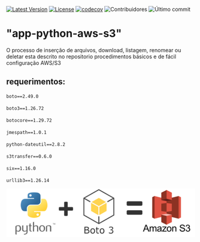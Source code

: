 ﻿[![Latest Version](https://img.shields.io/github/v/release/alexjosesilva/python-aws-s3?include_prereleases)](https://github.com/alexjosesilva/python-aws-s3/releases/tag/1.0)
[![License](https://img.shields.io/github/license/alexjosesilva/python-aws-s3)]([https://github.com/seu-usuario/seu-repositorio/blob/master/LICENSE](https://github.com/alexjosesilva/pytorch_SimpleNN/blob/master/LICENSE))
[![codecov](https://codecov.io/gh/alexjosesilva/python-aws-s3/graph/badge.svg?token=GUWHI4VKML)](https://codecov.io/gh/alexjosesilva/python-aws-s3)
![Contribuidores](https://img.shields.io/github/contributors/alexjosesilva/python-aws-s3)
![Último commit](https://img.shields.io/github/last-commit/alexjosesilva/python-aws-s3)

# "app-python-aws-s3" 

O processo de inserção de arquivos, download, listagem, renomear ou deletar esta descrito no repositorio
procedimentos básicos e de fácil configuração AWS/S3

## requerimentos:

    boto==2.49.0

    boto3==1.26.72

    botocore==1.29.72

    jmespath==1.0.1

    python-dateutil==2.8.2

    s3transfer==0.6.0

    six==1.16.0

    urllib3==1.26.14
   ![Screenshot](python_aws_s3_h.png)
    
